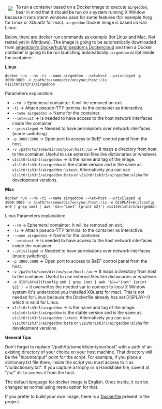 <a href="LICENSE.md"><img src="https://raw.githubusercontent.com/v1s1t0r1sh3r3/airgeddon/docker/imgs/banners/airgeddon_docker.png" align="left" hspace="10" vspace="6"></a>
To run a container based on a Docker image to execute `airgeddon`, bear in mind that it should be run on a system running X Window because it runs xterm windows used for some features (for example Xorg for Linux or XQuartz for mac). `airgeddon` Docker image is based on Kali Linux.

Below, there are docker run commands as example (for Linux and Mac. Not tested yet in Windows). The image is going to be automatically downloaded from [airgeddon's Dockerhub]/[airgeddon's Dockercloud] and then a Docker container is going to be run launching automatically `airgeddon` script inside the container:

**Linux**
```
docker run --rm -ti --name airgeddon --net=host --privileged -p 3000:3000 -v /path/to/some/dir/on/your/host:/io v1s1t0r1sh3r3/airgeddon
```

Parameters explanation:

 - `--rm` -> Ephemeral containter. It will be removed on exit.
 - `-ti` -> Attach pseudo-TTY terminal to the container as interactive.
 - `--name airgeddon` -> Name for the container.
 - `--net=host` -> Is needed to have access to the host network interfaces inside the container.
 - `--privileged` -> Needed to have permissions over network interfaces (mode switching).
 - `-p 3000:3000` -> Open port to access to BeEF control panel from the host.
 - `-v /path/to/some/dir/on/your/host:/io` -> It maps a directory from host to the container. Useful to use external files like dictionaries or whatever.
 - `v1s1t0r1sh3r3/airgeddon` -> Is the name and tag of the image. `v1s1t0r1sh3r3/airgeddon` is the stable version and is the same as `v1s1t0r1sh3r3/airgeddon:latest`. Alternatively you can use `v1s1t0r1sh3r3/airgeddon:beta` or `v1s1t0r1sh3r3/airgeddon:alpha` for development versions.

**Mac**
```
docker run --rm -ti --name airgeddon --net=host --privileged -p 3000:3000 -v /path/to/some/dir/on/your/host:/io -e DISPLAY=$(ifconfig en0 | grep inet | awk '$1=="inet" {print $2}') v1s1t0r1sh3r3/airgeddon
```

Linux Parameters explanation:

 - `--rm` -> Ephemeral containter. It will be removed on exit.
 - `-ti` -> Attach pseudo-TTY terminal to the container as interactive.
 - `--name airgeddon` -> Name for the container.
 - `--net=host` -> Is needed to have access to the host network interfaces inside the container.
 - `--privileged` -> Needed to have permissions over network interfaces (mode switching).
 - `-p 3000:3000` -> Open port to access to BeEF control panel from the host.
 - `-v /path/to/some/dir/on/your/host:/io` -> It maps a directory from host to the container. Useful to use external files like dictionaries or whatever.
 - `-e DISPLAY=$(ifconfig en0 | grep inet | awk '$1=="inet" {print $2}')` -> It overwrites the needed var to connect to local X Window system (It's understood you installed XQuartz for mac). This is not needed for Linux because the Dockerfile already has set DISPLAY=:0 which is valid for Linux.
 - `v1s1t0r1sh3r3/airgeddon` -> Is the name and tag of the image. `v1s1t0r1sh3r3/airgeddon` is the stable version and is the same as `v1s1t0r1sh3r3/airgeddon:latest`. Alternatively you can use `v1s1t0r1sh3r3/airgeddon:beta` or `v1s1t0r1sh3r3/airgeddon:alpha` for development versions.

**General Tips**

Don't forget to replace "/path/to/some/dir/on/your/host" with a path of an existing directory of your choice on your host machine. That directory will be the "input/output" point for the script. For example, if you place a dictionary.txt file there, inside the script you must access to it as "/io/dictionary.txt". If you capture a trophy or a Handshake file, save it at "/io/" dir to access it from the host.

The default language for docker image is English. Once inside, it can be changed as normal using menu option for that.

If you prefer to build your own image, there is a [Dockerfile] present in the project.

[airgeddon's Dockerhub]: https://hub.docker.com/r/v1s1t0r1sh3r3/airgeddon/
[airgeddon's Dockercloud]: https://cloud.docker.com/app/v1s1t0r1sh3r3/repository/docker/v1s1t0r1sh3r3/airgeddon/general
[Dockerfile]: https://github.com/v1s1t0r1sh3r3/airgeddon/blob/docker/docker/Dockerfile